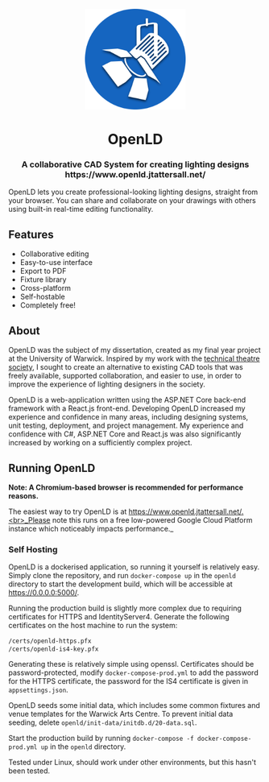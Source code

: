 <p align="center">
  <img width="200" height="200" src="https://raw.githubusercontent.com/jamerst/OpenLD/master/res/openld_plain.svg">
</p>

<h1 align="center">OpenLD</h1>
<h3 align="center">A collaborative CAD System for creating lighting designs<br>https://www.openld.jtattersall.net/</h3>

OpenLD lets you create professional-looking lighting designs, straight from your browser. You can share and collaborate on your drawings with others using built-in real-time editing functionality.

## Features
- Collaborative editing
- Easy-to-use interface
- Export to PDF
- Fixture library
- Cross-platform
- Self-hostable
- Completely free!

## About
OpenLD was the subject of my dissertation, created as my final year project at the University of Warwick. Inspired by my work with the [technical theatre society](https://www.warwicktechcrew.co.uk/), I sought to create an alternative to existing CAD tools that was freely available, supported collaboration, and easier to use, in order to improve the experience of lighting designers in the society.

OpenLD is a web-application written using the ASP.NET Core back-end framework with a React.js front-end. Developing OpenLD increased my experience and confidence in many areas, including designing systems, unit testing, deployment, and project management. My experience and confidence with C#, ASP.NET Core and React.js was also significantly increased by working on a sufficiently complex project.

## Running OpenLD
**Note: A Chromium-based browser is recommended for performance reasons.**

The easiest way to try OpenLD is at https://www.openld.jtattersall.net/.<br>_Please note this runs on a free low-powered Google Cloud Platform instance which noticeably impacts performance._

### Self Hosting

OpenLD is a dockerised application, so running it yourself is relatively easy. Simply clone the repository, and run `docker-compose up` in the `openld` directory to start the development build, which will be accessible at https://0.0.0.0:5000/.

Running the production build is slightly more complex due to requiring certificates for HTTPS and IdentityServer4. Generate the following certificates on the host machine to run the system:
```
/certs/openld-https.pfx
/certs/openld-is4-key.pfx
```
Generating these is relatively simple using openssl. Certificates should be password-protected, modify `docker-compose-prod.yml` to add the password for the HTTPS certificate, the password for the IS4 certificate is given in `appsettings.json`.

OpenLD seeds some initial data, which includes some common fixtures and venue templates for the Warwick Arts Centre. To prevent initial data seeding, delete `openld/init-data/initdb.d/20-data.sql`.

Start the production build by running `docker-compose -f docker-compose-prod.yml up` in the `openld` directory.

Tested under Linux, should work under other environments, but this hasn't been tested.
